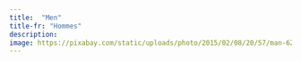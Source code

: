 ```yaml
---
title:  "Men"
title-fr: "Hommes"
description:
image: https://pixabay.com/static/uploads/photo/2015/02/08/20/57/man-629062_960_720.jpg
---
```

